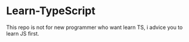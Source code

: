 # Learn-TypeScript
This repo is not for new programmer who want learn TS, i advice you to learn JS first.
